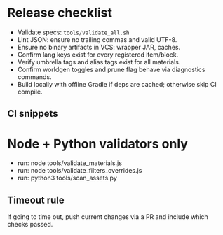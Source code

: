 Release checklist
=================
- Validate specs: `tools/validate_all.sh`
- Lint JSON: ensure no trailing commas and valid UTF-8.
- Ensure no binary artifacts in VCS: wrapper JAR, caches.
- Confirm lang keys exist for every registered item/block.
- Verify umbrella tags and alias tags exist for all materials.
- Confirm worldgen toggles and prune flag behave via diagnostics commands.
- Build locally with offline Gradle if deps are cached; otherwise skip CI compile.

CI snippets
-----------
# Node + Python validators only
- run: node tools/validate_materials.js
- run: node tools/validate_filters_overrides.js
- run: python3 tools/scan_assets.py

Timeout rule
------------
If going to time out, push current changes via a PR and include which checks passed.
